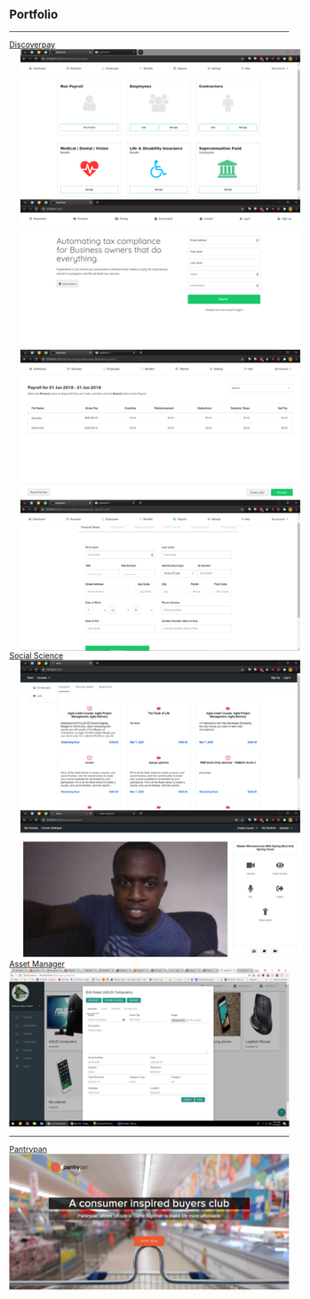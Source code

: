 ## Portfolio

---
[Discoverpay](/#)
<img align="left" hspace="20" src="images/discoverpay 2.PNG?raw=true"/> <img align="left" hspace="20" src="images/discoverpay 1.PNG?raw=true"/>
<img align="left" hspace="20" src="images/discoverpay 3.PNG?raw=true"/> <img align="left" hspace="20" src="images/discoverpay 9.PNG?raw=true"/>

---
[Social Science](/#)
<img align="left" hspace="20" src="images/social science 1.PNG?raw=true"/> <img align="left" hspace="20" src="images/social science 4.PNG?raw=true"/>

---
[Asset Manager](/#)
<img src="images/asset manager.png?raw=true"/>

---
[Pantrypan](/#)
<img src="images/pantrypan.jpg?raw=true"/>
